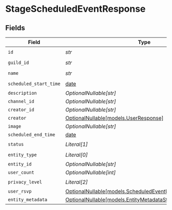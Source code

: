 # StageScheduledEventResponse


## Fields

| Field                                                                                                            | Type                                                                                                             | Required                                                                                                         | Description                                                                                                      |
| ---------------------------------------------------------------------------------------------------------------- | ---------------------------------------------------------------------------------------------------------------- | ---------------------------------------------------------------------------------------------------------------- | ---------------------------------------------------------------------------------------------------------------- |
| `id`                                                                                                             | *str*                                                                                                            | :heavy_check_mark:                                                                                               | N/A                                                                                                              |
| `guild_id`                                                                                                       | *str*                                                                                                            | :heavy_check_mark:                                                                                               | N/A                                                                                                              |
| `name`                                                                                                           | *str*                                                                                                            | :heavy_check_mark:                                                                                               | N/A                                                                                                              |
| `scheduled_start_time`                                                                                           | [date](https://docs.python.org/3/library/datetime.html#date-objects)                                             | :heavy_check_mark:                                                                                               | N/A                                                                                                              |
| `description`                                                                                                    | *OptionalNullable[str]*                                                                                          | :heavy_minus_sign:                                                                                               | N/A                                                                                                              |
| `channel_id`                                                                                                     | *OptionalNullable[str]*                                                                                          | :heavy_minus_sign:                                                                                               | N/A                                                                                                              |
| `creator_id`                                                                                                     | *OptionalNullable[str]*                                                                                          | :heavy_minus_sign:                                                                                               | N/A                                                                                                              |
| `creator`                                                                                                        | [OptionalNullable[models.UserResponse]](../models/userresponse.md)                                               | :heavy_minus_sign:                                                                                               | N/A                                                                                                              |
| `image`                                                                                                          | *OptionalNullable[str]*                                                                                          | :heavy_minus_sign:                                                                                               | N/A                                                                                                              |
| `scheduled_end_time`                                                                                             | [date](https://docs.python.org/3/library/datetime.html#date-objects)                                             | :heavy_minus_sign:                                                                                               | N/A                                                                                                              |
| `status`                                                                                                         | *Literal[1]*                                                                                                     | :heavy_check_mark:                                                                                               | N/A                                                                                                              |
| `entity_type`                                                                                                    | *Literal[0]*                                                                                                     | :heavy_check_mark:                                                                                               | N/A                                                                                                              |
| `entity_id`                                                                                                      | *OptionalNullable[str]*                                                                                          | :heavy_minus_sign:                                                                                               | N/A                                                                                                              |
| `user_count`                                                                                                     | *OptionalNullable[int]*                                                                                          | :heavy_minus_sign:                                                                                               | N/A                                                                                                              |
| `privacy_level`                                                                                                  | *Literal[2]*                                                                                                     | :heavy_check_mark:                                                                                               | N/A                                                                                                              |
| `user_rsvp`                                                                                                      | [OptionalNullable[models.ScheduledEventUserResponse]](../models/scheduledeventuserresponse.md)                   | :heavy_minus_sign:                                                                                               | N/A                                                                                                              |
| `entity_metadata`                                                                                                | [OptionalNullable[models.EntityMetadataStageInstanceResponse]](../models/entitymetadatastageinstanceresponse.md) | :heavy_minus_sign:                                                                                               | N/A                                                                                                              |